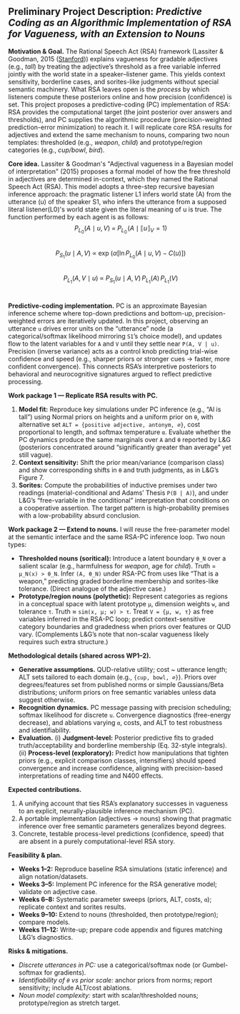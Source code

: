 ## Preliminary Project Description: *Predictive Coding as an Algorithmic Implementation of RSA for Vagueness, with an Extension to Nouns*

**Motivation & Goal.**
The Rational Speech Act (RSA) framework (Lassiter & Goodman, 2015 ([Stanford][1])) explains vagueness for gradable adjectives (e.g., *tall*) by treating the adjective’s threshold as a free variable inferred jointly with the world state in a speaker–listener game. This yields context sensitivity, borderline cases, and sorites-like judgments without special semantic machinery. What RSA leaves open is the *process* by which listeners compute these posteriors online and how precision (confidence) is set. This project proposes a predictive-coding (PC) implementation of RSA: RSA provides the computational target (the joint posterior over answers and thresholds), and PC supplies the algorithmic procedure (precision-weighted prediction-error minimization) to reach it. I will replicate core RSA results for adjectives and extend the same mechanism to nouns, comparing two noun templates: thresholded (e.g., *weapon*, *child*) and prototype/region categories (e.g., *cup/bowl*, *bird*).

**Core idea.**
Lassiter & Goodman's "Adjectival vagueness in a Bayesian model of interpretation" (2015) proposes a formal model of how the free threshold in adjectives are determined in-context, which they named the Rational Speech Act (RSA). This model adopts a three-step recursive bayesian inference approach: the pragmatic listener L1 infers world state (A) from the utterance (u) of the speaker S1, who infers the utterance from a supposed literal listener(L0)'s world state given the literal meaning of u is true. The function performed by each agent is as follows: <br>
$$
P_{L_0}(A \mid u, V) \;=\; P_{L_0}\!\big(A \mid \llbracket u \rrbracket_V = 1\big)
$$
<br>
$$
P_{S_1}(u \mid A, V) \;\propto\; 
\exp\!\Big(\alpha \big[\ln P_{L_0}(A \mid u, V) - C(u)\big]\Big)
$$
<br>
$$
P_{L_1}(A, V \mid u) \;\propto\; P_{S_1}(u \mid A, V)\,P_{L_1}(A)\,P_{L_1}(V)
$$
<br>

**Predictive-coding implementation.**
PC is an approximate Bayesian inference scheme where top-down predictions and bottom-up, precision-weighted errors are iteratively updated. In this project, observing an utterance `u` drives error units on the “utterance” node (a categorical/softmax likelihood mirroring `S1`’s choice model), and updates flow to the latent variables for `A` and `V` until they settle near `P(A, V | u)`. Precision (inverse variance) acts as a control knob predicting trial-wise confidence and speed (e.g., sharper priors or stronger cues → faster, more confident convergence). This connects RSA’s interpretive posteriors to behavioral and neurocognitive signatures argued to reflect predictive processing.

**Work package 1 — Replicate RSA results with PC.**

1. **Model fit:** Reproduce key simulations under PC inference (e.g., “Al is tall”) using Normal priors on heights and a uniform prior on `θ`, with alternative set `ALT = {positive adjective, antonym, ∅}`, cost proportional to length, and softmax temperature `α`. Evaluate whether the PC dynamics produce the same marginals over `A` and `θ` reported by L&G (posteriors concentrated around “significantly greater than average” yet still vague).
2. **Context sensitivity:** Shift the prior mean/variance (comparison class) and show corresponding shifts in `θ` and truth judgments, as in L&G’s Figure 7.
3. **Sorites:** Compute the probabilities of inductive premises under two readings (material-conditional and Adams’ Thesis `P(B | A)`), and under L&G’s “free-variable in the conditional” interpretation that conditions on a cooperative assertion. The target pattern is high-probability premises with a low-probability absurd conclusion.

**Work package 2 — Extend to nouns.**
I will reuse the free-parameter model at the semantic interface and the same RSA-PC inference loop. Two noun types:

* **Thresholded nouns (soritical):** Introduce a latent boundary `θ_N` over a salient scalar (e.g., harmfulness for *weapon*, age for *child*). Truth = `μ_N(x) > θ_N`. Infer `(A, θ_N)` under RSA-PC from uses like “That is a weapon,” predicting graded borderline membership and sorites-like tolerance. (Direct analogue of the adjective case.)
* **Prototype/region nouns (polythetic):** Represent categories as regions in a conceptual space with latent prototype `μ`, dimension weights `w`, and tolerance `τ`. Truth ≈ `sim(x, μ; w) > τ`. Treat `V = {μ, w, τ}` as free variables inferred in the RSA-PC loop; predict context-sensitive category boundaries and gradedness when priors over features or QUD vary. (Complements L&G’s note that non-scalar vagueness likely requires such extra structure.)

**Methodological details (shared across WP1–2).**

* **Generative assumptions.** QUD-relative utility; cost ~ utterance length; ALT sets tailored to each domain (e.g., `{cup, bowl, ∅}`). Priors over degrees/features set from published norms or simple Gaussians/Beta distributions; uniform priors on free semantic variables unless data suggest otherwise.
* **Recognition dynamics.** PC message passing with precision scheduling; softmax likelihood for discrete `u`. Convergence diagnostics (free-energy decrease), and ablations varying `α`, costs, and ALT to test robustness and identifiability.
* **Evaluation.** (i) **Judgment-level:** Posterior predictive fits to graded truth/acceptability and borderline membership (Eq. 32-style integrals). (ii) **Process-level (exploratory):** Predict how manipulations that tighten priors (e.g., explicit comparison classes, intensifiers) should speed convergence and increase confidence, aligning with precision-based interpretations of reading time and N400 effects.

**Expected contributions.**

1. A unifying account that ties RSA’s explanatory successes in vagueness to an explicit, neurally-plausible inference mechanism (PC).
2. A portable implementation (adjectives → nouns) showing that pragmatic inference over free semantic parameters generalizes beyond degrees.
3. Concrete, testable process-level predictions (confidence, speed) that are absent in a purely computational-level RSA story.

**Feasibility & plan.**

* **Weeks 1–2:** Reproduce baseline RSA simulations (static inference) and align notation/datasets.
* **Weeks 3–5:** Implement PC inference for the RSA generative model; validate on adjective case.
* **Weeks 6–8:** Systematic parameter sweeps (priors, ALT, costs, `α`); replicate context and sorites results.
* **Weeks 9–10:** Extend to nouns (thresholded, then prototype/region); compare models.
* **Weeks 11–12:** Write-up; prepare code appendix and figures matching L&G’s diagnostics.

**Risks & mitigations.**

* *Discrete utterances in PC:* use a categorical/softmax node (or Gumbel-softmax for gradients).
* *Identifiability of `θ` vs prior scale:* anchor priors from norms; report sensitivity; include ALT/cost ablations.
* *Noun model complexity:* start with scalar/thresholded nouns; prototype/region as stretch target.

[1]:https://cocolab.stanford.edu/papers/LassiterGoodman2015-Synthese.pdf
